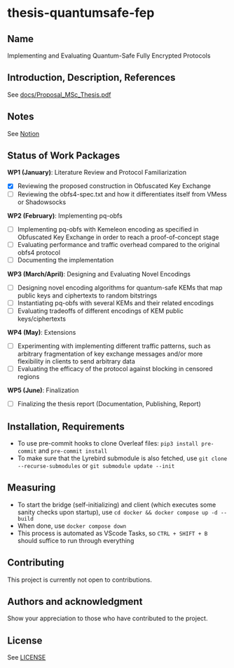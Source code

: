 # thesis-quantumsafe-fep

## Name
Implementing and Evaluating Quantum-Safe Fully Encrypted Protocols

## Introduction, Description, References
See [docs/Proposal_MSc_Thesis.pdf](docs/Proposal_MSc_Thesis.pdf)

## Notes
See [Notion](https://www.notion.so/MSc-Thesis-172b3139d28980ee8917f71ec2b4ba35?pvs=4)

## Status of Work Packages

**WP1 (January)**: Literature Review and Protocol Familiarization

- [x] Reviewing the proposed construction in Obfuscated Key Exchange
- [ ] Reviewing the obfs4-spec.txt  and how it differentiates itself from VMess or Shadowsocks

**WP2 (February)**: Implementing pq-obfs

- [ ] Implementing pq-obfs with Kemeleon encoding as specified in Obfuscated Key Exchange in order to reach a proof-of-concept stage
- [ ] Evaluating performance and traffic overhead compared to the original obfs4 protocol
- [ ] Documenting the implementation

**WP3 (March/April)**: Designing and Evaluating Novel Encodings

- [ ] Designing novel encoding algorithms for quantum-safe KEMs that map public keys and ciphertexts to random bitstrings
- [ ] Instantiating pq-obfs with several KEMs and their related encodings
- [ ] Evaluating tradeoffs of different encodings of KEM public keys/ciphertexts

**WP4 (May)**: Extensions

- [ ] Experimenting with implementing different traffic patterns, such as arbitrary fragmentation of key exchange messages and/or more flexibility in clients to send arbitrary data
- [ ] Evaluating the efficacy of the protocol against blocking in censored regions

**WP5 (June)**: Finalization

- [ ] Finalizing the thesis report (Documentation, Publishing, Report)

## Installation, Requirements

- To use pre-commit hooks to clone Overleaf files: `pip3 install pre-commit` and `pre-commit install`
- To make sure that the Lyrebird submodule is also fetched, use `git clone --recurse-submodules` or `git submodule update --init`

## Measuring

- To start the bridge (self-initializing) and client (which executes some sanity checks upon startup), use `cd docker && docker compose up -d --build`
- When done, use `docker compose down`
- This process is automated as VScode Tasks, so `CTRL + SHIFT + B` should suffice to run through everything

## Contributing
This project is currently not open to contributions.

## Authors and acknowledgment
Show your appreciation to those who have contributed to the project.

## License
See [LICENSE](LICENSE)
